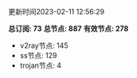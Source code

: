 更新时间2023-02-11 12:56:29

**总订阅: 73**
**总节点: 887**
**有效节点: 278**
- v2ray节点: 145
- ss节点: 129
- trojan节点: 4
